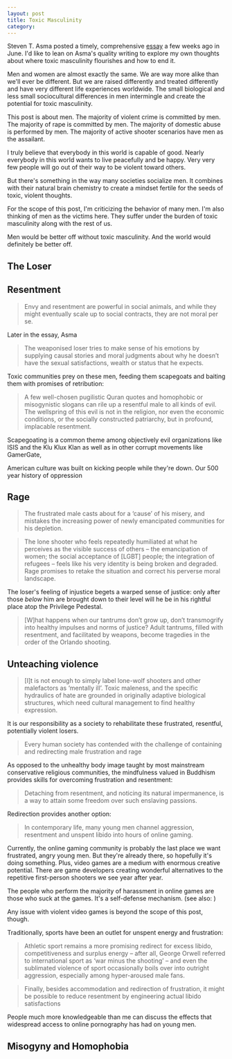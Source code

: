 ```yaml
---
layout: post
title: Toxic Masculinity
category:
---
```


Steven T. Asma posted a timely, comprehensive [essay](https://aeon.co/essays/humiliation-and-rage-how-toxic-masculinity-fuels-mass-shootings) a few weeks ago in June. I'd like to lean on Asma's quality writing to explore my own thoughts about where toxic masculinity flourishes and how to end it.

Men and women are almost exactly the same. We are way more alike than we'll ever be different. But we are raised differently and treated differently and have very different life experiences worldwide. The small biological and less small sociocultural differences in men intermingle and create the potential for toxic masculinity.

This post is about men. The majority of violent crime is committed by men. The majority of rape is committed by men. The majority of domestic abuse is performed by men. The majority of active shooter scenarios have men as the assailant.

I truly believe that everybody in this world is capable of good. Nearly everybody in this world wants to live peacefully and be happy. Very very few people will go out of their way to be violent toward others.

But there's something in the way many societies socialize men. It combines with their natural brain chemistry to create a mindset fertile for the seeds of toxic, violent thoughts.

For the scope of this post, I'm criticizing the behavior of many men. I'm also thinking of men as the victims here. They suffer under the burden of toxic masculinity along with the rest of us.

Men would be better off without toxic masculinity. And the world would definitely be better off.

## The Loser

## Resentment

> Envy and resentment are powerful in social animals, and while they might eventually scale up to social contracts, they are not moral per se.

Later in the essay, Asma 

> The weaponised loser tries to make sense of his emotions by supplying causal stories and moral judgments about why he doesn’t have the sexual satisfactions, wealth or status that he expects.

Toxic communities prey on these men, feeding them scapegoats and baiting them with promises of retribution:

> A few well-chosen pugilistic Quran quotes and homophobic or misogynistic slogans can rile up a resentful male to all kinds of evil. The wellspring of this evil is not in the religion, nor even the economic conditions, or the socially constructed patriarchy, but in profound, implacable resentment.

Scapegoating is a common theme among objectively evil organizations like ISIS and the Klu Klux Klan as well as in other corrupt movements like GamerGate, 

American culture was built on kicking people while they're down. Our 500 year history of oppression 

## Rage

> The frustrated male casts about for a ‘cause’ of his misery, and mistakes the increasing power of newly emancipated communities for his depletion.


> The lone shooter who feels repeatedly humiliated at what he perceives as the visible success of others – the emancipation of women; the social acceptance of [LGBT] people; the integration of refugees – feels like his very identity is being broken and degraded. Rage promises to retake the situation and correct his perverse moral landscape.


The loser's feeling of injustice begets a warped sense of justice: only after those *below* him are brought down to their level will he be in his rightful place atop the Privilege Pedestal.

> [W]hat happens when our tantrums don’t grow up, don’t transmogrify into healthy impulses and norms of justice? Adult tantrums, filled with resentment, and facilitated by weapons, become tragedies in the order of the Orlando shooting.


## Unteaching violence

> [I]t is not enough to simply label lone-wolf shooters and other malefactors as ‘mentally ill’. Toxic maleness, and the specific hydraulics of hate are grounded in originally adaptive biological structures, which need cultural management to find healthy expression.

It is our responsibility as a society to rehabilitate these frustrated, resentful, potentially violent losers.

> Every human society has contended with the challenge of containing and redirecting male frustration and rage

As opposed to the unhealthy body image taught by most mainstream conservative religious communities, the mindfulness valued in Buddhism provides skills for overcoming frustration and resentment:

> Detaching from resentment, and noticing its natural impermanence, is a way to attain some freedom over such enslaving passions.

Redirection provides another option:

> In contemporary life, many young men channel aggression, resentment and unspent libido into hours of online gaming.

Currently, the online gaming community is probably the last place we want frustrated, angry young men. But they're already there, so hopefully it's doing something. Plus, video games are a medium with enormous creative potential. There are game developers creating wonderful alternatives to the repetitive first-person shooters we see year after year.

<aside>The people who perform the majority of harassment in online games are those who suck at the games. It's a self-defense mechanism. (see also: )</aside>

Any issue with violent video games is beyond the scope of this post, though.

Traditionally, sports have been an outlet for unspent energy and frustration:

> Athletic sport remains a more promising redirect for excess libido, competitiveness and surplus energy – after all, George Orwell referred to international sport as ‘war minus the shooting’ – and even the sublimated violence of sport occasionally boils over into outright aggression, especially among hyper-aroused male fans.



> Finally, besides accommodation and redirection of frustration, it might be possible to reduce resentment by engineering actual libido satisfactions

People much more knowledgeable than me can discuss the effects that widespread access to online pornography has had on young men.

## Misogyny and Homophobia


